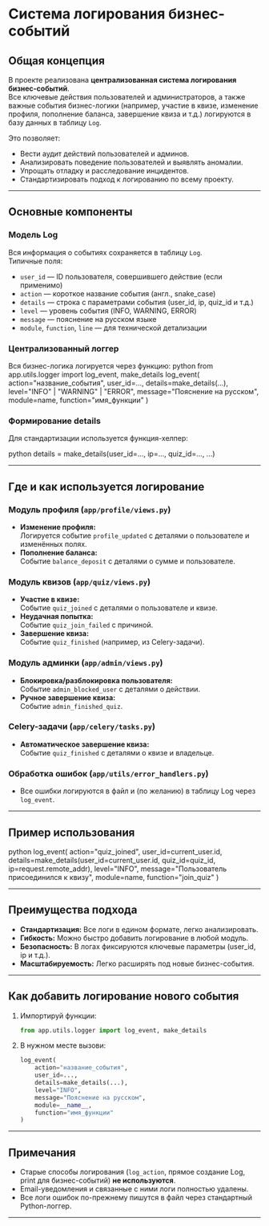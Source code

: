 # Система логирования бизнес-событий

## Общая концепция

В проекте реализована **централизованная система логирования бизнес-событий**.  
Все ключевые действия пользователей и администраторов, а также важные события бизнес-логики (например, участие в квизе, изменение профиля, пополнение баланса, завершение квиза и т.д.) логируются в базу данных в таблицу `Log`.

Это позволяет:
- Вести аудит действий пользователей и админов.
- Анализировать поведение пользователей и выявлять аномалии.
- Упрощать отладку и расследование инцидентов.
- Стандартизировать подход к логированию по всему проекту.

---

## Основные компоненты

### Модель Log

Вся информация о событиях сохраняется в таблицу `Log`.  
Типичные поля:
- `user_id` — ID пользователя, совершившего действие (если применимо)
- `action` — короткое название события (англ., snake_case)
- `details` — строка с параметрами события (user_id, ip, quiz_id и т.д.)
- `level` — уровень события (INFO, WARNING, ERROR)
- `message` — пояснение на русском языке
- `module`, `function`, `line` — для технической детализации

### Централизованный логгер

Вся бизнес-логика логируется через функцию:
python
from app.utils.logger import log_event, make_details
log_event(
action="название_события",
user_id=...,
details=make_details(...),
level="INFO" | "WARNING" | "ERROR",
message="Пояснение на русском",
module=name,
function="имя_функции"
)

### Формирование details

Для стандартизации используется функция-хелпер:


python
details = make_details(user_id=..., ip=..., quiz_id=..., ...)


---

## Где и как используется логирование

### Модуль профиля (`app/profile/views.py`)
- **Изменение профиля:**  
  Логируется событие `profile_updated` с деталями о пользователе и изменённых полях.
- **Пополнение баланса:**  
  Событие `balance_deposit` с деталями о сумме и пользователе.

### Модуль квизов (`app/quiz/views.py`)
- **Участие в квизе:**  
  Событие `quiz_joined` с деталями о пользователе и квизе.
- **Неудачная попытка:**  
  Событие `quiz_join_failed` с причиной.
- **Завершение квиза:**  
  Событие `quiz_finished` (например, из Celery-задачи).

### Модуль админки (`app/admin/views.py`)
- **Блокировка/разблокировка пользователя:**  
  Событие `admin_blocked_user` с деталями о действии.
- **Ручное завершение квиза:**  
  Событие `admin_finished_quiz`.

### Celery-задачи (`app/celery/tasks.py`)
- **Автоматическое завершение квиза:**  
  Событие `quiz_finished` с деталями о квизе и владельце.

### Обработка ошибок (`app/utils/error_handlers.py`)
- Все ошибки логируются в файл и (по желанию) в таблицу Log через `log_event`.

---

## Пример использования
python
log_event(
action="quiz_joined",
user_id=current_user.id,
details=make_details(user_id=current_user.id, quiz_id=quiz_id, ip=request.remote_addr),
level="INFO",
message="Пользователь присоединился к квизу",
module=name,
function="join_quiz"
)


---

## Преимущества подхода

- **Стандартизация:** Все логи в едином формате, легко анализировать.
- **Гибкость:** Можно быстро добавить логирование в любой модуль.
- **Безопасность:** В логах фиксируются ключевые параметры (user_id, ip и т.д.).
- **Масштабируемость:** Легко расширять под новые бизнес-события.

---

## Как добавить логирование нового события

1. Импортируй функции:
   ```python
   from app.utils.logger import log_event, make_details
   ```
2. В нужном месте вызови:
   ```python
   log_event(
       action="название_события",
       user_id=...,
       details=make_details(...),
       level="INFO",
       message="Пояснение на русском",
       module=__name__,
       function="имя_функции"
   )
   ```

---

## Примечания

- Старые способы логирования (`log_action`, прямое создание Log, print для бизнес-событий) **не используются**.
- Email-уведомления и связанные с ними логи полностью удалены.
- Все логи ошибок по-прежнему пишутся в файл через стандартный Python-логгер.

---